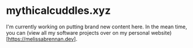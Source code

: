 # mythicalcuddles.xyz

I'm currently working on putting brand new content here. In the mean time, you can (view all my software projects over on my personal website)[https://melissabrennan.dev].
